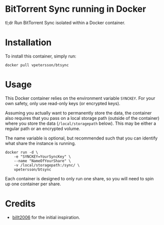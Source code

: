 # BitTorrent Sync running in Docker

tl;dr Run BitTorrent Sync isolated within a Docker container.

# Installation

To install this container, simply run:

    docker pull vpetersson/btsync

# Usage

This Docker container relies on the environment variable `SYNCKEY`. For your own safety, only use read-only keys (or encrypted keys).

Assuming you actually want to permanently store the data, the container also requires that you pass on a local storage path (outside of the container) where you store the data (`/local/storagepath` below). This may be either a regular path or an encrypted volume.

The name variable is optional, but recommended such that you can identify what share the instance is running.

    docker run -d \
        -e "SYNCKEY=YourSyncKey" \
        --name "NameOfYourShare" \
        -v /local/storagepath:/sync/ \
        vpetersson/btsync

Each container is designed to only run one share, so you will need to spin up one container per share.

# Credits

 * [billt2006](https://github.com/billt2006/docker-btsync) for the initial inspiration.
